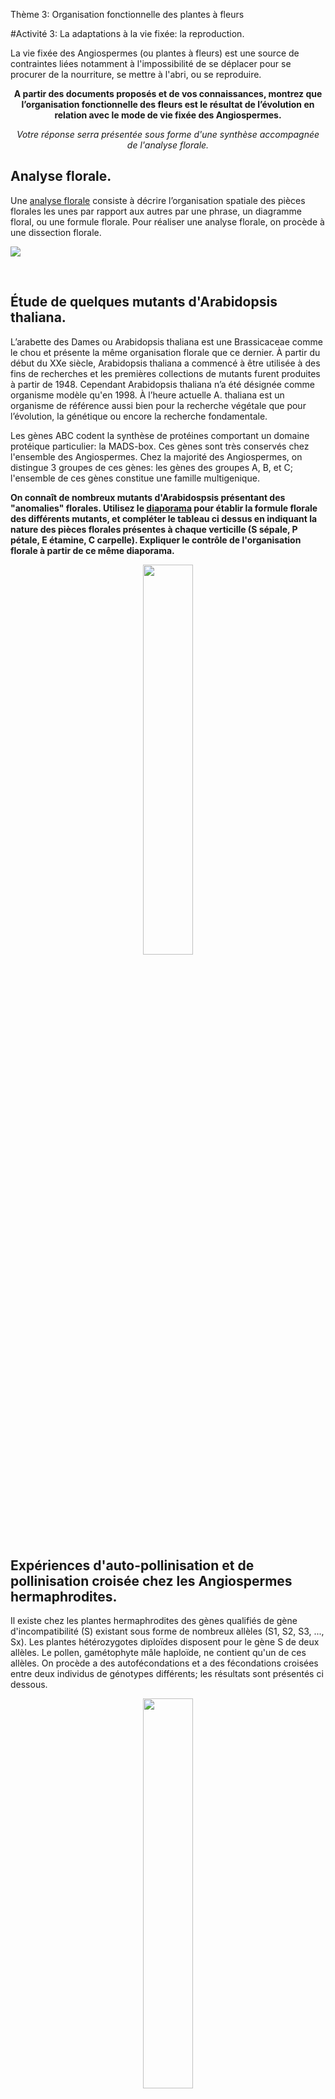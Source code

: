 <p>Thème 3: Organisation fonctionnelle des plantes à fleurs</p>

#Activité 3: La adaptations à la vie fixée: la reproduction.

La vie fixée des Angiospermes (ou plantes à fleurs) est une source de contraintes liées notamment à l'impossibilité de se déplacer pour se procurer de la nourriture, se mettre à l'abri, ou se reproduire.


<p align=center><strong>A partir des documents proposés et de vos connaissances, montrez que l’organisation fonctionnelle des fleurs est le résultat de l’évolution en relation avec le mode de vie fixée des Angiospermes.</strong></p>


*<p align=center>Votre réponse serra présentée sous forme d'une synthèse accompagnée de l'analyse florale.</p>*


## Analyse florale.

Une [analyse florale](https://ipfs.io/ipfs/QmcUGzhv9K7Tt8oPKmiTqWGQbHjFBPjpRc29Wr2ZQJHbyS) consiste à décrire l’organisation spatiale des pièces florales les unes par rapport aux autres par une phrase, un diagramme floral, ou une formule florale. Pour réaliser une analyse florale, on procède à une dissection florale.

<a href="https://ipfs.io/ipfs/QmRSPXBJd3jowqttJYzuuNv5zGSsNMNQc38ZEKuVoRV3yc"><img src="https://ipfs.io/ipfs/QmRSPXBJd3jowqttJYzuuNv5zGSsNMNQc38ZEKuVoRV3yc"></a>

<p></br></p>

## Étude de quelques mutants d'Arabidopsis thaliana.

L’arabette des Dames ou Arabidopsis thaliana est une Brassicaceae comme le chou et présente la même organisation florale que ce dernier. À partir du début du XXe siècle, Arabidopsis thaliana a commencé à être utilisée à des fins de recherches et les premières collections de mutants furent produites à partir de 1948. Cependant Arabidopsis thaliana n’a été désignée comme organisme modèle qu'en 1998. À l’heure actuelle A. thaliana est un organisme de référence aussi bien pour la recherche végétale que pour l’évolution, la génétique ou encore la recherche fondamentale.

Les gènes ABC codent la synthèse de protéines comportant un domaine protéique particulier: la MADS-box. Ces gènes sont très conservés chez l'ensemble des Angiospermes. Chez la majorité des Angiospermes, on distingue 3 groupes de ces gènes: les gènes des groupes A, B, et C; l'ensemble de ces gènes constitue une famille multigenique.

**On connaît de nombreux mutants d'Arabidospsis présentant des "anomalies" florales. Utilisez le [diaporama](https://ipfs.io/ipfs/Qmeu6AQ2dS3P7XCfQX2TnwQKYR25aujmi2ew2VefaBS6CS) pour établir la formule florale des différents mutants, et compléter le tableau ci dessus en indiquant la nature des pièces florales présentes à chaque verticille (S sépale, P pétale, E étamine, C carpelle). Expliquer le contrôle de l'organisation florale à partir de ce même diaporama.**

<div align=center><a href="https://ipfs.io/ipfs/QmUyich3s8z8fTA9FshxLQ7hXGf2mCC2Er5dyYrVQmya7k"><img src="https://ipfs.io/ipfs/QmUyich3s8z8fTA9FshxLQ7hXGf2mCC2Er5dyYrVQmya7k" width=40%></a></div>

## Expériences d'auto-pollinisation et de pollinisation croisée chez les Angiospermes hermaphrodites.


Il existe chez les plantes hermaphrodites des gènes qualifiés de gène d'incompatibilité (S) existant sous forme de nombreux allèles (S1, S2, S3, ..., Sx). Les plantes hétérozygotes diploïdes disposent pour le gène S de deux allèles. Le pollen, gamétophyte mâle haploïde, ne contient qu'un de ces allèles. On procède a des autofécondations et a des fécondations croisées entre deux individus de génotypes différents; les résultats sont présentés ci dessous.

<div align=center><a href="https://ipfs.io/ipfs/QmRr3XZYAPpptCUrt9zwn1F4Q92CEZzD9eLbb6QKbuDwbu"><img src="https://ipfs.io/ipfs/QmRr3XZYAPpptCUrt9zwn1F4Q92CEZzD9eLbb6QKbuDwbu" width=40%></a></div>

## Pollinisation et fécondation chez les Angiospermes

La pollinisation, se définie comme le transfert des grains de pollen de l’anthère au stigmate. Au moment du transfert du grain de pollen sur le stigmate, celui-ci s’hydrate et germe en produisant un tube pollinique. Ce dernier croît à travers le style (1) pour atteindre le sac embryonnaire.

Chez les angiospermes, le grain de pollen contient une cellule végétative, qui contrôle la croissance du tube pollinique, et une cellule reproductive, qui se divise en deux cellules spermatiques ou spermatides (2). Lorsque ces deux cellules sont libérées dans le sac embryonnaire de l'ovule, le noyau de l’une d’elles féconde l’oosphère et donne le zygote et le noyau de la seconde fusionne avec les deux noyaux polaires pour former la cellule-mère de l’albumen (3). Ce processus se nomme la double fécondation et induit la transformation de l’ovule en graine. Pendant ce temps, les tissus de l’ovaire se développent en péricarpe, formant avec la ou les graines le fruit .

<div align=center><a href="https://ipfs.io/ipfs/QmSovJPapkG4LQvgn2zpTeHig26m5uXLNTHQPzj9QNSEFs"><img src="https://ipfs.io/ipfs/QmSovJPapkG4LQvgn2zpTeHig26m5uXLNTHQPzj9QNSEFs"></a></div>


## Les adaptations à la pollinisation croisée.

Exploitez les [documents](https://ipfs.io/ipfs/QmT563JmYU4mov8n9AxwACu2ueS7oM7rPjwyLdAWKZmxN3) pour présenter les adaptations à la pollinisation croisée dans un tableau organisé.












